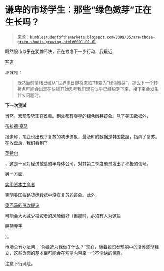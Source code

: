 <!--yml

类别：未分类

日期：2024-05-18 00:53:31

-->

# 谦卑的市场学生：那些“绿色嫩芽”正在生长吗？

> 来源：[`humblestudentofthemarkets.blogspot.com/2009/05/are-those-green-shoots-growing.html#0001-01-01`](https://humblestudentofthemarkets.blogspot.com/2009/05/are-those-green-shoots-growing.html#0001-01-01)

既然股市似乎在犹豫不决，正在考虑下一步行动，我最近

[写道](http://humblestudentofthemarkets.blogspot.com/2009/05/respect-this-bear-market-rally.html)

那就是：

> 既然当前情绪已经从“世界末日即将来临”转变为“绿色嫩芽”，那么下一个转折点可能会出现在快钱开始思考我们现在似乎已经稳定下来，接下来会发生什么问题时。

**下一次测试**

当然，宏观形势正在改善。到处都有零星的绿色嫩芽迹象。除了美国数据外，

[布拉德·塞瑟](http://blogs.cfr.org/setser/2009/05/06/greenish-shoots-in-east-asia/)

报道称，东亚也出现了复苏的初步迹象，最及时的数据是韩国数据，指向了复苏。在收盘后，我们看到了

[英特尔](http://us.rd.yahoo.com/finance/external/wsj/SIG=11rm08dl5/*http%3A//online.wsj.com/article/SB124216072818612129.html)

，这是一家对经济敏感的半导体公司，对其第二季度前景发出了积极的信号。

另一方面，

[实用资本主义者](http://pragcap.com/rail-freight-says-no-recovery)

表明美国铁路货运数据中没有复苏的迹象。此外，

[奥巴马的税收提议](http://www.bloomberg.com/apps/news?pid=20601087&sid=amqyBjiOB92Q&refer=home)

可能会大大减少投资者的风险偏好（但那时，必须有人为这些

[巨额赤字](http://scottgrannis.blogspot.com/2009/05/budget-update-awful.html)

）。

市场总有办法问：“你最近为我做了什么？”现在，随着投资者预期中的复苏逐渐建立，这些负面的基本面可能会在短期内带来一个不愉快的惊喜。

注意下行风险。
